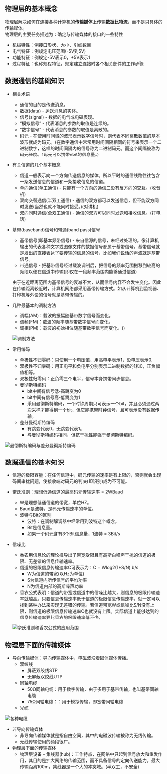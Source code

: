 <!--
 * @Description: 
 * @version: 
 * @Author: Yuanshuo_PC
 * @Date: 2020-03-07 13:52:26
 * @LastEditors: Yuanshuo_Mac
 * @LastEditTime: 2020-03-08 23:13:27
 -->
## 物理层的基本概念
物理层解决如何在连接各种计算机的**传输媒体**上传输**数据比特流**，而不是只具体的传输媒体。  
物理层的主要任务描述为：确定与传输媒体的接口的一些特性
- 机械特性：例接口形状、大小、引线数目
- 电气特征：例规定电压范围(-5V到5V)
- 功能特征：例规定-5V表示0，+5V表示1
- 过程特征：也称规程特征，规定建立连接时各个相关部件的工作步骤
## 数据通信的基础知识
- 相关术语
    - 通信的目的是传送消息。
    - 数据(data) - 运送消息的实体。
    - 信号(signal) - 数据的电气或电磁表现。
    - “模拟信号” - 代表消息的参数的取值是连续的。
    - “数字信号” - 代表消息的参数的取值是离散的。
    - 码元 - 在使用时间域的波形表示数字信号时，则代表不同离散数值的基本波形就成为码元。(在数字通信中常常用时间间隔相同的符号来表示一个二进制数字，这样的时间间隔内的信号称为二进制码元。而这个间隔被称为码元长度。1码元可以携带nbit的信息量。) 
- 有关信道的几个基本概念
    - 信道一般表示向一个方向传送信息的媒体。所以平时的通信线路往往包含一条发送信息的信道和一条接收信息的信道。
    - 单向通信(单工通信) - 只能有一个方向的通信二没有反方向的交互。(收音机)
    - 双向交替通信(半双工通信) - 通信的双方都可以发送信息，但不能双方同时发送(当然也就不能同时接受。)(对讲机)
    - 双向同时通信(全双工通信) - 通信的双方可以同时发送和接收信息。(打电话)
- 基带(baseband)信号和带通(band pass)信号
    - 基带信号(即基本频带信号) - 来自信源的信号，未经过处理的。像计算机输出的代表各种文字或图像文件的数据信号都属于基带信号。基带信号就是发出的直接表达了要传输的信息的信号，比如我们说话的声波就是基带信号。
    - 带通信号 - 把基带信号经过载波调制后，把信号的频率范围搬移到较高的频段以便在信道中传输(即仅在一段频率范围内能够通过信道)  
    
    由于在近距离范围内基带信号的衰减不大，从而信号内容不会发生变化。因此在传输距离较近时，计算机网络都采用基带传输方式。如从计算机到监视器、打印机等外设的信号就是基带传输的。
- 几种最基本的调制方法
    - 调幅(AM)：载波的振幅随基带数字信号而变化。
    - 调频(FM)：载波的频率随基带数字信号而变化。
    - 调相(PM)：载波的初始相位随基带数字信号而变化。()
    
    ![调制方法](./pics/调制方法.PNG)
- 常用编码
    - 单极性不归零码：只使用一个电压值，用高电平表示1，没电压表示0.
    - 双极性不归零码：用正电平和负电平分别表示二进制数据的1和0，正负幅值相等。
    - 双极性归零码：正负零三个电平，信号本身携带同步信息。
    - 曼彻斯特编码
        - bit中间有信号低-高跳变为0
        - bit中间有信号高-低跳变为1
        - 采用曼彻斯特编码，一个时钟周期只可表示一个bit，并且必须通过两次采样才能得到一个bit，但它能携带时钟信号，且可表示没有数据传输。
    - 差分曼彻斯特编码
        - 有跳变代表0，无跳变代表1。
        - 与曼彻斯特编码相同，但抗干扰性能强于曼彻斯特编码。
        
![曼彻斯特编码与差分曼彻斯特编码](./pics/曼彻斯特编码与差分曼彻斯特编码.jpeg)
## 数据通信的基本知识
- 信道的极限容量：在任何信道中，码元传输的速率是有上限的，否则就会出现码间串扰问题，使接收端对码元的判决(即识别)成为不可能。
- 奈氏准则：理想低通信道的最高码元传输速率 = 2WBaud
    - W是理想低通信道的带宽，单位HZ。
    - Baud是波特，是码元传输速率的单位。
    - 波特与Bit的区别
        - 波特：在调制解调器中经常用到波特这个概念。
        - Bit是信息量。
        - 如果一个码元含有3个Bit信息量，1波特 = 3Bit/s
- 信噪比
    - 香农用信息论的理论推导出了带宽受限且有高斯白噪声干扰的信道的极限、无差错的信息传输速率。
    - 信道的极限信息传输速率C可表示为：C = Wlog2(1+S/N) b/s
        - W为信道的带宽(以Hz为单位)
        - S为信道内所传信号的平均功率
        - N为信道内部的高斯噪声功率
    - 香农公式表明：信道的带宽或信道中的信噪比越大，则信息的极限传输速率就越高。只要信息传输速率低于信道的极限信息传输速率，就一定可以找到某种办法来实现无差错的传输。若信道带宽W或信噪比S/N没有上限，则信道的极限信息传输速率C也就没有上限。实际信道上能够达到的信息传输速率要比香农的极限速率低不少。  
    
    ![奈氏准则和香农公式的应用范围](./pics/奈氏准则和香农公式的应用范围.jpeg)
## 物理层下面的传输媒体
- 导向传输媒体：导向传输媒体中，电磁波沿着固体媒体传播。
    - 双绞线
        - 屏蔽双绞线STP
        - 无屏蔽双绞线UTP
    - 同轴电缆
        - 50Ω同轴电缆：用于数字传输，由于多用于基带传输，也叫基带同轴电缆
        - 75Ω同轴电缆：：用于模拟传输，即宽带同轴电缆
    - 光缆

![各种电缆](./pics/各种电缆.jpeg)
- 非导向传输媒体
    - 非导向传输媒体就是指自由空间，其中的电磁波传输被称为无线传输。
    - 无线传输使用的频段很广。
- 物理层下面的传输媒体
    - 物理层设备 - 集线器(hub)：工作特点，在网络中只起到信号放大和重发作用，其目的是扩大网络的传输范围，而不具备信号的定向传送能力。最大传输距离100m，集线器是一个大的冲突域。(半双工，不安全)
## 


































































